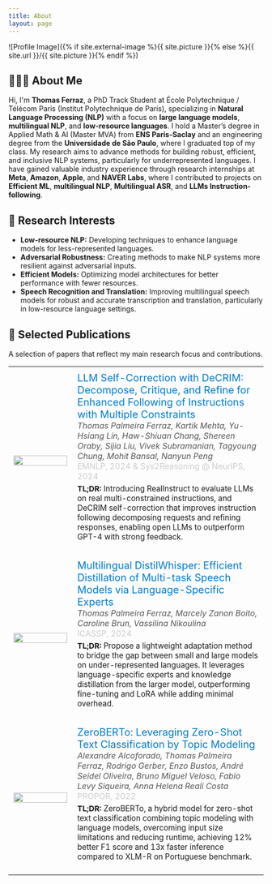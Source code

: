```yaml
---
title: About
layout: page
---
```

![Profile Image]({% if site.external-image %}{{ site.picture }}{% else %}{{ site.url }}/{{ site.picture }}{% endif %})

<section id="about-me">
    <h2>👨🏻‍💻 About Me</h2>
    <p>
        Hi, I'm <strong>Thomas Ferraz</strong>, a PhD Track Student at École Polytechnique / Télécom Paris (Institut Polytechnique de Paris), specializing
        in <strong>Natural Language Processing (NLP)</strong> with a focus on <strong>large language models</strong>,
        <strong>multilingual NLP</strong>, and <strong>low-resource languages</strong>. I hold a Master’s degree in Applied Math & AI (Master MVA)
        from <strong>ENS Paris-Saclay</strong> and an engineering degree from the <strong>Universidade de São Paulo</strong>, where I graduated
        top of my class. My research aims to advance methods for building robust, efficient, and inclusive NLP systems, particularly for
        underrepresented languages. I have gained valuable industry experience through research internships at <strong>Meta</strong>,
        <strong>Amazon</strong>, <strong>Apple</strong>, and <strong>NAVER Labs</strong>, where I contributed to projects on
        <strong>Efficient ML</strong>, <strong>multilingual NLP</strong>, <strong>Multilingual ASR</strong>, and <strong>LLMs Instruction-following</strong>.
    </p>
</section>

<section id="research-interests">
    <h2>🔬 Research Interests</h2>
    <ul>
        <li><strong>Low-resource NLP:</strong> Developing techniques to enhance language models for less-represented languages.</li>
        <li><strong>Adversarial Robustness:</strong> Creating methods to make NLP systems more resilient against adversarial inputs.</li>
        <li><strong>Efficient Models:</strong> Optimizing model architectures for better performance with fewer resources.</li>
        <li><strong>Speech Recognition and Translation:</strong> Improving multilingual speech models for robust and accurate transcription and translation, particularly in low-resource language settings.</li>
    </ul>
</section>

<section id="selected-papers">
	<h2>📝 Selected Publications</h2>
    <p>A selection of papers that reflect my main research focus and contributions.</p>

<table style="width: 100%; table-layout: fixed;">

  <tr>
    <td style="padding:10px; width: 25%;">
      <a href="https://arxiv.org/pdf/2410.06458"><img style="width: 100%; height: auto; object-fit: cover;" src="{{ site.url }}/assets/images/selected_publications/DeCRIM.png"></a>
    </td>
    <td style="padding:10px; width: 75%;">
      <a class="paper" href="https://arxiv.org/pdf/2410.06458" style="font-size: 20px; text-decoration: none; color: #007acc;">
        LLM Self-Correction with DeCRIM: Decompose, Critique, and Refine for Enhanced Following of Instructions with Multiple Constraints
      </a><br>
      <span style="font-style: italic; color: #555;">Thomas Palmeira Ferraz, Kartik Mehta, Yu-Hsiang Lin, Haw-Shiuan Chang, Shereen Oraby, Sijia Liu, Vivek Subramanian, Tagyoung Chung, Mohit Bansal, Nanyun Peng</span><br>
      <span style="color: #cccccc;">EMNLP, 2024 & Sys2Reasoning @ NeurIPS, 2024</span><br>
      <p style="margin-top: 5px; font-size: 0.95em;"><strong>TL;DR:</strong> Introducing RealInstruct to evaluate LLMs on real multi-constrained instructions, and DeCRIM self-correction that improves instruction following decomposing requests and refining responses, enabling open LLMs to outperform GPT-4 with strong feedback.</p>
    </td>
  </tr>

  <tr>
    <td style="padding:10px; width: 25%;">
      <a href="https://arxiv.org/pdf/2311.01070"><img style="width: 100%; height: auto; object-fit: cover;" src="{{ site.url }}/assets/images/selected_publications/DistilWhisper.png"></a>
    </td>
    <td style="padding:10px; width: 75%;">
      <a class="paper" href="https://arxiv.org/pdf/2311.01070" style="font-size: 20px; text-decoration: none; color: #007acc;">
        Multilingual DistilWhisper: Efficient Distillation of Multi-task Speech Models via Language-Specific Experts
      </a><br>
      <span style="font-style: italic; color: #555;">Thomas Palmeira Ferraz, Marcely Zanon Boito, Caroline Brun, Vassilina Nikoulina</span><br>
      <span style="color: #cccccc;">ICASSP, 2024</span><br>
      <p style="margin-top: 5px; font-size: 0.95em;"><strong>TL;DR:</strong> Propose a lightweight adaptation method to bridge the gap between small and large models on under-represented languages. It leverages language-specific experts and knowledge distillation from the larger model, outperforming fine-tuning and LoRA while adding minimal overhead.</p>
    </td>
  </tr>
  <tr>
    <td style="padding:10px; width: 25%;">
      <a href="https://arxiv.org/pdf/2201.01337"><img style="width: 100%; height: auto; object-fit: cover;" src="{{ site.url }}/assets/images/selected_publications/ZeroBERTo.png"></a>
    </td>
    <td style="padding:10px; width: 75%;">
      <a class="paper" href="https://arxiv.org/pdf/2201.01337" style="font-size: 20px; text-decoration: none; color: #007acc;">
        ZeroBERTo: Leveraging Zero-Shot Text Classification by Topic Modeling
      </a><br>
      <span style="font-style: italic; color: #555;">Alexandre Alcoforado, Thomas Palmeira Ferraz, Rodrigo Gerber, Enzo Bustos, André Seidel Oliveira, Bruno Miguel Veloso, Fabio Levy Siqueira, Anna Helena Reali Costa</span><br>
      <span style="color: #cccccc;">PROPOR, 2022</span><br>
      <p style="margin-top: 5px; font-size: 0.95em;"><strong>TL;DR:</strong> ZeroBERTo, a hybrid model for zero-shot text classification combining topic modeling with language models, overcoming input size limitations and reducing runtime, achieving 12% better F1 score and 13x faster inference compared to XLM-R on Portuguese benchmark.</p>
    </td>
  </tr>
<!-- 
  <tr>
    <td style="padding:10px">
      <a href="https://link-to-paper3.com"><img height="75px" style="min-width:100px; object-fit: cover; border-radius: 8px;" src="path/to/image3.jpg"></a>
    </td>
    <td style="padding:10px">
      <a class="paper" href="https://link-to-paper3.com" style="font-size: 20px; text-decoration: none; color: #007acc;">
        Yet Another Paper Title
      </a><br>
      <span style="font-style: italic; color: #555;">Thomas Ferraz, Author F, Author G</span><br>
      <span style="color: #333;">Conference Name, Year</span><br>
      <p style="margin-top: 5px; font-size: 0.95em; color: #333;"><strong>TL;DR:</strong> A concise explanation of the research contributions.</p>
    </td>
  </tr>
-->
</table>


<!-- 
<h2>Skills</h2>

<ul class="skill-list">
	<li>HTML - Jade - Haml - Erb</li>
	<li>Responsive (Mobile First)</li>
	<li>CSS (Stylus, Sass, Less)</li>
	<li>Css Frameworks (Bootstrap, Foundation)</li>
	<li>Javascript (Design Patterns, Tests)</li>
	<li>AngularJS - ReactJS</li>
	<li>Grunt - Gulp - Yeoman</li>
	<li>Git</li>
	<li>PHP</li>
	<li>Python</li>
	<li>MySQL - MongoDB</li>
	<li>Scrum and Kanban</li>
	<li>TDD e Continuous Integration</li>
</ul>

<h2>Projects</h2>

<ul>
	<li><a href="https://github.com/">Lorem Lorem</a></li>
	<li><a href="https://github.com/">Ipsum Dolor</a></li>
	<li><a href="https://github.com/">Dolor Lorem</a></li>
</ul>
-->
